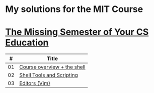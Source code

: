 # My solutions for the MIT Course  
# [The Missing Semester of Your CS Education](https://missing.csail.mit.edu/)

| # | Title |
| - | ----- |
|01|[Course overview + the shell](01.Course-overview-plus-the-shell)|
|02|[Shell Tools and Scripting](02.Shell-Tools-and-Scripting)|
|03|[Editors (Vim)](03.Editors-Vim)|